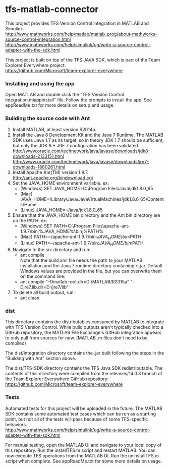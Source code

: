 # tfs-matlab-connector

This project provides TFS Version Control integration in MATLAB and Simulink.  
http://www.mathworks.com/help/matlab/matlab_prog/about-mathworks-source-control-integration.html  
http://www.mathworks.com/help/simulink/ug/write-a-source-control-adapter-with-the-sdk.html

This project is built on top of the TFS JAVA SDK, which is part of the Team Explorer Everywhere project:  
https://github.com/Microsoft/team-explorer-everywhere

### Installing and using the app
Open MATLAB and double click the "TFS Version Control Integration.mlappinstall" file. Follow the prompts to install the app. See appReadMe.txt for more details on setup and usage.

### Building the source code with Ant

1. Install MATLAB, at least version R2014a. 
2. Install the Java 8 Development Kit and the Java 7 Runtime. The MATLAB SDK uses Java 1.7 as its target, so in theory JDK 1.7 should be sufficient, but only the JDK 8 + JRE 7 configuration has been validated.  
   http://www.oracle.com/technetwork/java/javase/downloads/jdk8-downloads-2133151.html  
   http://www.oracle.com/technetwork/java/javase/downloads/jre7-downloads-1880261.html
3. Install Apache Ant(TM) version 1.9.7.
   http://ant.apache.org/bindownload.cgi
4. Set the JAVA_HOME environment variable.
   ex: 
   * (Windows) SET JAVA_HOME=C:\Program Files\Java\jdk1.8.0_65
   * (Mac) JAVA_HOME=/Library/Java/JavaVirtualMachines/jdk1.8.0_65/Contents/Home
   * (Linux) JAVA_HOME=~/java/jdk1.8.0_65
5. Ensure that the JAVA_HOME bin directory and the Ant bin directory are on the PATH.
   ex:
   * (Windows) SET PATH=C:\Program Files\apache-ant-1.9.7\bin;%JAVA_HOME%\bin;%PATH%
   * (Mac) PATH=~/apache-ant-1.9.7/bin:$JAVA_HOME/bin:$PATH
   * (Linux) PATH=~/apache-ant-1.9.7/bin:$JAVA_HOME/bin:$PATH
6. Navigate to the src directory and run: 
   * ant compile   
   Note that the build.xml file needs the path to your MATLAB installation and the Java 7 runtime directory containing rt.jar. Default Windows values are provided in the file, but you can overwrite them on the command line: 
   * ant compile "-Dmatlab.root.dir=D:/MATLAB/R2015a" "-Djre7.lib.dir=D:/jre7/lib"
7. To delete all build output, run:
   * ant clean
   
### dist

This directory contains the distributables consumed by MATLAB to integrate with TFS Version Control. While build outputs aren't typically checked into a GitHub repository, the MATLAB File Exchange's GitHub integration appears to only pull from sources for now. (MATLAB .m files don't need to be compiled) 

The dist/integration directory contains the .jar built following the steps in the "Building with Ant" section above.

The dist/TFS-SDK directory contains the TFS Java SDK redistributable. The contents of this directory were compiled from the releases/14.0.3 branch of the Team Explorer Everywhere GitHub repository: https://github.com/Microsoft/team-explorer-everywhere

### Tests

Automated tests for this project will be uploaded in the future. The MATLAB SDK contains some automated test cases which can be run as a starting point, but not all of the tests will pass because of some TFS-specific behaviors.  
http://www.mathworks.com/help/simulink/ug/write-a-source-control-adapter-with-the-sdk.html

For manual testing, open the MATLAB UI and navigate to your local copy of this repository. Run the installTFS.m script and restart MATLAB. You can now execute TFS operations from the MATLAB UI. Run the uninstallTFS.m script when complete. See appReadMe.txt for some more details on usage.
